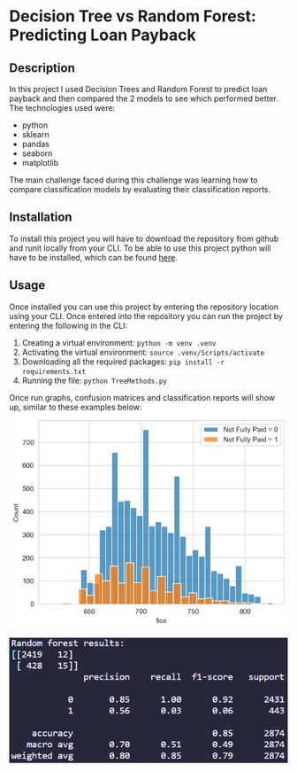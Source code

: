# Decision Tree vs Random Forest: Predicting Loan Payback

## Description

In this project I used Decision Trees and Random Forest to predict loan payback and then compared the 2 models to see which performed better. The technologies used were:

- python 
- sklearn
- pandas
- seaborn
- matplotlib

The main challenge faced during this challenge was learning how to compare classification models by evaluating their classification reports.

## Installation

To install this project you will have to download the repository from github and runit locally from your CLI. To be able to use this project python will have to be installed, which can be found [here](https://www.python.org/downloads/).

## Usage

Once installed you can use this project by entering the repository location using your CLI. Once entered into the repository you can run the project by entering the following in the CLI:

1. Creating a virtual environment: ```python -m venv .venv```
2. Activating the virtual environment: ```source .venv/Scripts/activate```
3. Downloading all the required packages: ```pip install -r requirements.txt```
4. Running the file: ```python TreeMethods.py```

Once run graphs, confusion matrices and classification reports will show up, similar to these examples below:
![Graph](./assets/graph.png)

![Classification report & confusion matrix](./assets/image.png)